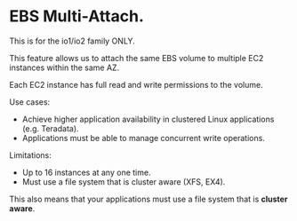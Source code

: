# **EBS Multi-Attach.**

This is for the io1/io2 family ONLY.

This feature allows us to attach the same EBS volume to multiple EC2 instances within the same AZ.

Each EC2 instance has full read and write permissions to the volume.

Use cases:
* Achieve higher application availability in clustered Linux applications (e.g. Teradata).
* Applications must be able to manage concurrent write operations.

Limitations:

* Up to 16 instances at any one time.
* Must use a file system that is cluster aware (XFS, EX4).

This also means that your applications must use a file system that is **cluster aware**.